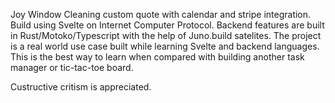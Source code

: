 Joy Window Cleaning custom quote with calendar and stripe integration. Build using Svelte on Internet Computer Protocol. Backend features are built in Rust/Motoko/Typescript with the help of Juno.build satelites. The project is a real world use case built while learning Svelte and backend languages. This is the best way to learn when compared with building another task manager or tic-tac-toe board. 

Custructive critism is appreciated.
